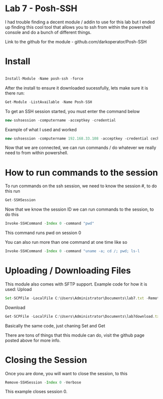 # Lab 7 - Posh-SSH

I had trouble finding a decent module / addin to use for this lab but I ended up finding this
cool tool that allows you to ssh from within the powershell console and do a bunch of different things.

Link to the github for the module - github.com/darkoperator/Posh-SSH

# Install


```javascript

Install-Module -Name posh-ssh -force
```

After the install to ensure it downloaded sucessfully, lets make sure it is there run:

```javascript
Get-Module -ListAvailable -Name Posh-SSH
```

To get an SSH session started, you must enter the command below
```javascript
new-sshsession -computername -acceptkey -credential 
```

Example of what I used and worked
```javascript
new-sshsession -computername 192.168.33.108 -acceptkey -credential cechuser
```

Now that we are connected, we can run commands / do whatever we really need to from within powershell.

# How to run commands to the session

To run commands on the ssh session, we need to know the session #, to do this run

```javascript
Get-SSHSession
```
Now that we know the session ID we can run commands to the session, to do this

```javascript
Invoke-SSHCommand -Index 0 -command "pwd"
```
This command runs pwd on session 0

You can also run more than one command at one time like so
```javascript
Invoke-SSHCommand -Index 0 -command "uname -a; cd /; pwd; ls-l
```

# Uploading / Downloading Files

This module also comes with SFTP support. Example code for how it is used:
Upload
```javascript
Set-SCPFile -LocalFile C:\Users\Administrator\Documents\lab7.txt -RemotePath "/home/cechuser/lab7/testinglab7" -ComputerName 192.168.33.108 -Credential (Get-Credential cechuser)
```
Download 
```javascript
Get-SCPFile -LocalFile C:\Users\Administrator\Documents\lab7download.txt -RemotePath "/home/cechuser/lab7/testinglab7" -ComputerName 192.168.33.108 -Credential (Get-Credential cechuser)
```

Basically the same code, just chaning Set and Get

There are tons of things that this module can do, visit the github page posted above for more info.

# Closing the Session

Once you are done, you will want to close the session, to this
```javascript
Remove-SSHSession -Index 0 -Verbose
```
This example closes session 0.










